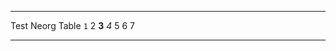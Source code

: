   ------ ------- -------
  Test   Neorg   Table
  `1`    $2$     **3**
  *4*    5       6 7
  ------ ------- -------

